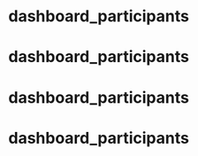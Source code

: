 # dashboard_participants
# dashboard_participants
# dashboard_participants
# dashboard_participants
